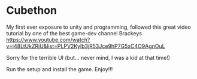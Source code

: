 # Cubethon
My first ever exposure to unity and programming, followed this great video tutorial by one of the best game-dev channel Brackeys https://www.youtube.com/watch?v=j48LtUkZRjU&list=PLPV2KyIb3jR53Jce9hP7G5xC4O9AgnOuL




Sorry for the terrible UI (but... never mind, I was a kid at that time!)

Run the setup and install the game.
Enjoy!!!
